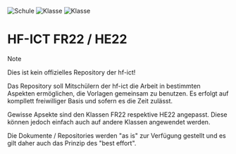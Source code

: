 ![Schule](https://img.shields.io/badge/hf-ict?label=hf--ict-scool&labelColor=grey&color=red)
![Klasse](https://img.shields.io/badge/FR22-class?label=Klasse&labelColor=grey&color=orange)
![Klasse](https://img.shields.io/badge/HE22-class?label=Klasse&labelColor=grey&color=green)

# HF-ICT FR22 / HE22

> [!NOTE]
> Dies ist kein offizielles Repository der hf-ict!

Das Repository soll Mitschülern der hf-ict die Arbeit in bestimmten Aspekten ermöglichen, die Vorlagen gemeinsam zu benutzen. Es erfolgt auf kompllett freiwilliger Basis und sofern es die Zeit zulässt.

Gewisse Apsekte sind den Klassen FR22 respektive HE22 angepasst. Diese können jedoch einfach auch auf andere Klassen angewendet werden.

Die Dokumente / Repositories werden "as is" zur Verfügung gestellt und es gilt daher auch das Prinzip des "best effort".

